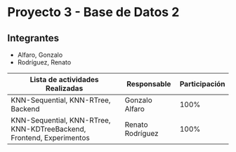 # Proyecto 3 - Base de Datos 2

## Integrantes

- Alfaro, Gonzalo
- Rodríguez, Renato

| Lista de actividades Realizadas                                      | Responsable                     | Participación |
| -------------------------------------------------------------------- | ------------------------------- | ------------- |
| KNN-Sequential, KNN-RTree, Backend                                   | Gonzalo Alfaro                  | 100%          |
| KNN-Sequential, KNN-RTree, KNN-KDTreeBackend, Frontend, Experimentos | Renato Rodríguez                | 100%          |
